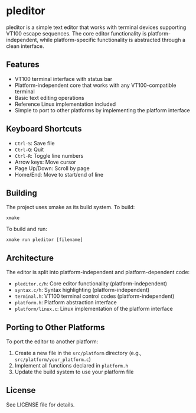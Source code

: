 # pleditor

pleditor is a simple text editor that works with terminal devices supporting VT100 escape sequences. The core editor functionality is platform-independent, while platform-specific functionality is abstracted through a clean interface.

## Features

- VT100 terminal interface with status bar
- Platform-independent core that works with any VT100-compatible terminal
- Basic text editing operations
- Reference Linux implementation included
- Simple to port to other platforms by implementing the platform interface

## Keyboard Shortcuts

- `Ctrl-S`: Save file
- `Ctrl-Q`: Quit
- `Ctrl-R`: Toggle line numbers
- Arrow keys: Move cursor
- Page Up/Down: Scroll by page
- Home/End: Move to start/end of line

## Building

The project uses xmake as its build system. To build:

```
xmake
```

To build and run:

```
xmake run pleditor [filename]
```

## Architecture

The editor is split into platform-independent and platform-dependent code:

- `pleditor.c/h`: Core editor functionality (platform-independent)
- `syntax.c/h`: Syntax highlighting (platform-independent)
- `terminal.h`: VT100 terminal control codes (platform-independent)
- `platform.h`: Platform abstraction interface
- `platform/linux.c`: Linux implementation of the platform interface

## Porting to Other Platforms

To port the editor to another platform:

1. Create a new file in the `src/platform` directory (e.g., `src/platform/your_platform.c`)
2. Implement all functions declared in `platform.h`
3. Update the build system to use your platform file

## License

See LICENSE file for details.
